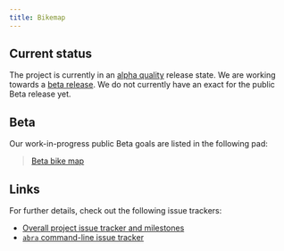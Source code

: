 ```yaml
---
title: Bikemap
---
```


## Current status

The project is currently in an [alpha quality](https://en.wikipedia.org/wiki/Software_release_life_cycle#Alpha) release state. We are working towards a [beta release](https://en.wikipedia.org/wiki/Software_release_life_cycle#Beta). We do not currently have an exact for the public Beta release yet.

## Beta

Our work-in-progress public Beta goals are listed in the following pad:

> [Beta bike map](https://pad.autonomic.zone/s/C3uuqfSCk)

## Links

For further details, check out the following issue trackers:

- [Overall project issue tracker and milestones](https://git.autonomic.zone/coop-cloud/organising/issues)
- [`abra` command-line issue tracker](https://git.autonomic.zone/coop-cloud/abra/issues)
